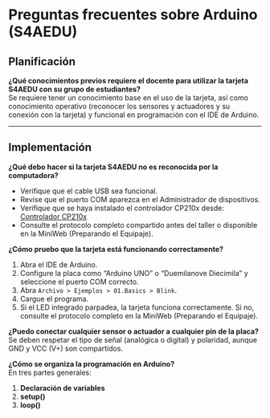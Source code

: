 # Preguntas frecuentes sobre Arduino (S4AEDU)

## Planificación
**¿Qué conocimientos previos requiere el docente para utilizar la tarjeta S4AEDU con su grupo de estudiantes?**  
Se requiere tener un conocimiento base en el uso de la tarjeta, así como conocimiento operativo (reconocer los sensores y actuadores y su conexión con la tarjeta) y funcional en programación con el IDE de Arduino.

---

## Implementación
**¿Qué debo hacer si la tarjeta S4AEDU no es reconocida por la computadora?**  
- Verifique que el cable USB sea funcional.  
- Revise que el puerto COM aparezca en el Administrador de dispositivos.  
- Verifique que se haya instalado el controlador CP210x desde:  
  [Controlador CP210x](https://www.silabs.com/developer-tools/usb-to-uart-bridge-vcp-drivers)  
- Consulte el protocolo completo compartido antes del taller o disponible en la MiniWeb (Preparando el Equipaje).

**¿Cómo pruebo que la tarjeta está funcionando correctamente?**  
1. Abra el IDE de Arduino.  
2. Configure la placa como “Arduino UNO” o “Duemilanove Diecimila” y seleccione el puerto COM correcto.  
3. Abra `Archivo > Ejemplos > 01.Basics > Blink`.  
4. Cargue el programa.  
5. Si el LED integrado parpadea, la tarjeta funciona correctamente. Si no, consulte el protocolo completo en la MiniWeb (Preparando el Equipaje).

**¿Puedo conectar cualquier sensor o actuador a cualquier pin de la placa?**  
Se deben respetar el tipo de señal (analógica o digital) y polaridad, aunque GND y VCC (V+) son compartidos.

**¿Cómo se organiza la programación en Arduino?**  
En tres partes generales:  
1. **Declaración de variables**  
2. **setup()**  
3. **loop()**
